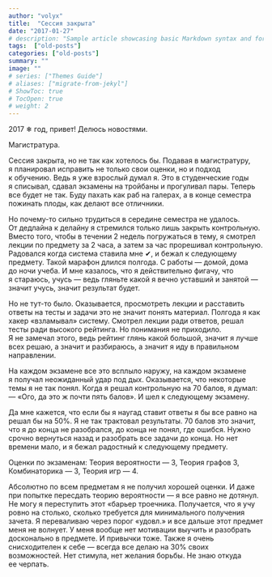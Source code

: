 ```yaml
---
author: "volyx"
title:  "Сессия закрыта"
date: "2017-01-27"
# description: "Sample article showcasing basic Markdown syntax and formatting for HTML elements."
tags:  ["old-posts"]
categories: ["old-posts"]
summary: ""
image: ""
# series: ["Themes Guide"]
# aliases: ["migrate-from-jekyl"]
# ShowToc: true
# TocOpen: true
# weight: 2
---
```


2017 &#10052; год, привет! Делюсь новостями.

Магистратура. 

Сессия закрыта, но&nbsp;не&nbsp;так как хотелось&nbsp;бы. Подавая в&nbsp;магистратуру, я&nbsp;планировал исправить не&nbsp;только свои оценки, но&nbsp;и&nbsp;подход к&nbsp;обучению. Ведь я&nbsp;уже взрослый думал&nbsp;я. Это в&nbsp;студенческие годы я&nbsp;списывал, сдавал экзамены на&nbsp;тройбаны и&nbsp;прогуливал пары. Теперь все будет не&nbsp;так. Буду пахать как раб на&nbsp;галерах, а&nbsp;в&nbsp;конце семестра пожинать плоды, как делают все отличники. 

Но&nbsp;почему-то сильно трудиться в&nbsp;середине семестра не&nbsp;удалось. От&nbsp;дедлайна к&nbsp;делайну я&nbsp;стремился только лишь закрыть контрольную. Вместо того, чтобы в&nbsp;течении 2&nbsp;недель погружаться в&nbsp;тему, я&nbsp;смотрел лекции по&nbsp;предмету за&nbsp;2&nbsp;часа, а&nbsp;затем за&nbsp;час прорешивал контрольную. Радовался когда система ставила мне &#10004;, и&nbsp;бежал к&nbsp;следующему предмету. Такой марафон длился полгода. С&nbsp;работы&nbsp;&mdash; домой, дома до&nbsp;ночи учеба. И&nbsp;мне казалось, что я&nbsp;действительно фигачу, что я&nbsp;стараюсь, учусь&nbsp;&mdash; ведь гляньте какой я&nbsp;вечно уставший и&nbsp;занятой&nbsp;&mdash; значит учусь, значит результат будет.

Но&nbsp;не&nbsp;тут-то было. Оказывается, просмотреть лекции и&nbsp;расставить ответы на&nbsp;тесты и&nbsp;задачи это не&nbsp;значит понять материал. Полгода я&nbsp;как хакер &laquo;взламывал&raquo; систему. Смотрел лекции ради ответов, решал тесты ради высокого рейтинга. Но&nbsp;понимания не&nbsp;приходило. Я&nbsp;не&nbsp;замечал этого, ведь рейтинг глянь какой большой, значит я&nbsp;лучше всех решаю, а&nbsp;значит и&nbsp;разбираюсь, а&nbsp;значит я&nbsp;иду в&nbsp;правильном направлении.

На&nbsp;каждом экзамене все это всплыло наружу, на&nbsp;каждом экзамене я&nbsp;получал неожиданный удар под дых. Оказывается, что некоторые темы я&nbsp;не&nbsp;так понял. Когда я&nbsp;решал контрольную на&nbsp;70&nbsp;балов, я&nbsp;думал: &mdash;&nbsp;&laquo;Ого, да&nbsp;это&nbsp;ж почти пять балов&raquo;. И&nbsp;шел к&nbsp;следующему экзамену.

Да&nbsp;мне кажется, что если&nbsp;бы я&nbsp;наугад ставит ответы я&nbsp;бы все равно на решал&nbsp;бы на&nbsp;50%. Я&nbsp;не&nbsp;так трактовал результаты. 70&nbsp;балов это значит, что я&nbsp;до&nbsp;конца не&nbsp;разобрался, до&nbsp;конца не&nbsp;понял, где ошибся. Нужно срочно вернуться назад и&nbsp;разобрать все задачи до&nbsp;конца. Но&nbsp;нет времени мало, и&nbsp;я&nbsp;бежал радостный к&nbsp;следующему предмету.

Оценки по&nbsp;экзаменам: Теория вероятности&nbsp;&mdash; 3, Теория графов 3, Комбинаторика&nbsp;&mdash; 3, Теория игр&nbsp;&mdash; 4.

Абсолютно по&nbsp;всем предметам я&nbsp;не&nbsp;получил хорошей оценки. И&nbsp;даже при попытке пересдать теорию вероятности&nbsp;&mdash; я&nbsp;все равно не&nbsp;дотянул. Не&nbsp;могу я&nbsp;переступить этот &laquo;барьер троечника. Получается, что я&nbsp;учу ровно на&nbsp;столько, сколько требуется для минимального получения зачета. Я&nbsp;переваливаю через порог &laquo;удовл.&raquo; и&nbsp;все дальше этот предмет меня не&nbsp;волнует. У&nbsp;меня вообще нет мотивации выучить и&nbsp;разобрать досконально в&nbsp;предмете. И&nbsp;привычки тоже. Также я&nbsp;очень снисходителен к&nbsp;себе&nbsp;&mdash; всегда все делаю на&nbsp;30% своих возможностей. Нет стимула, нет желания борьбы. Не&nbsp;знаю откуда ее&nbsp;черпать.